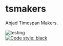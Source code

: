 # tsmakers
Abjad Timespan Makers. <br />

![testing](https://github.com/GregoryREvans/tsmakers/workflows/testing/badge.svg) <br />
[![Code style: black](https://img.shields.io/badge/code%20style-black-000000.svg)](https://github.com/python/black) <br/>
